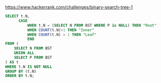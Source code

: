 https://www.hackerrank.com/challenges/binary-search-tree-1

```SQL
SELECT t.N,
      CASE
          WHEN t.N = (SELECT N FROM BST WHERE P is NULL) THEN "Root"
          WHEN COUNT(t.N)>1 THEN "Inner"
          WHEN COUNT(t.N) = 1 THEN "Leaf"
          END
FROM (
    SELECT N FROM BST
    UNION ALL
    SELECT P FROM BST
) AS t
WHERE t.N IS NOT NULL
GROUP BY (t.N)
ORDER BY t.N;
```

